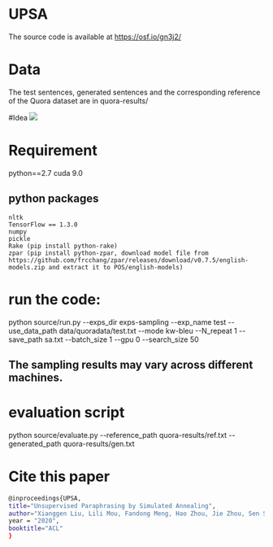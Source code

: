 # UPSA
The source code is available at https://osf.io/gn3j2/

# Data
The test sentences, generated sentences and the corresponding reference of the Quora dataset are in quora-results/


#Idea
![](sa.PNG)
# Requirement
python==2.7
cuda 9.0
## python packages
	nltk
	TensorFlow == 1.3.0
	numpy
	pickle
	Rake (pip install python-rake)
	zpar (pip install python-zpar, download model file from https://github.com/frcchang/zpar/releases/download/v0.7.5/english-models.zip and extract it to POS/english-models)
	

# run the code:
python source/run.py --exps_dir exps-sampling  --exp_name  test   --use_data_path data/quoradata/test.txt --mode kw-bleu  --N_repeat 1  --save_path sa.txt   --batch_size 1 --gpu 0  --search_size 50

## The sampling results may vary across different machines.


# evaluation script
python  source/evaluate.py --reference_path quora-results/ref.txt  --generated_path  quora-results/gen.txt

# Cite this paper
```bash
@inproceedings{UPSA,
title="Unsupervised Paraphrasing by Simulated Annealing",
author="Xianggen Liu, Lili Mou, Fandong Meng, Hao Zhou, Jie Zhou, Sen Song",
year = "2020",
booktitle="ACL"
}
```
